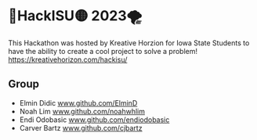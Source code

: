 
# 🔴HackISU🟡 2023🌪

This Hackathon was hosted by Kreative Horzion for Iowa State Students to have the ability to create a cool project to solve a problem!
https://kreativehorizon.com/hackisu/


## Group
 - Elmin Didic www.github.com/ElminD
 - Noah Lim www.github.com/noahwhlim
 - Endi Odobasic www.github.com/endiodobasic
 - Carver Bartz www.github.com/cjbartz

 

